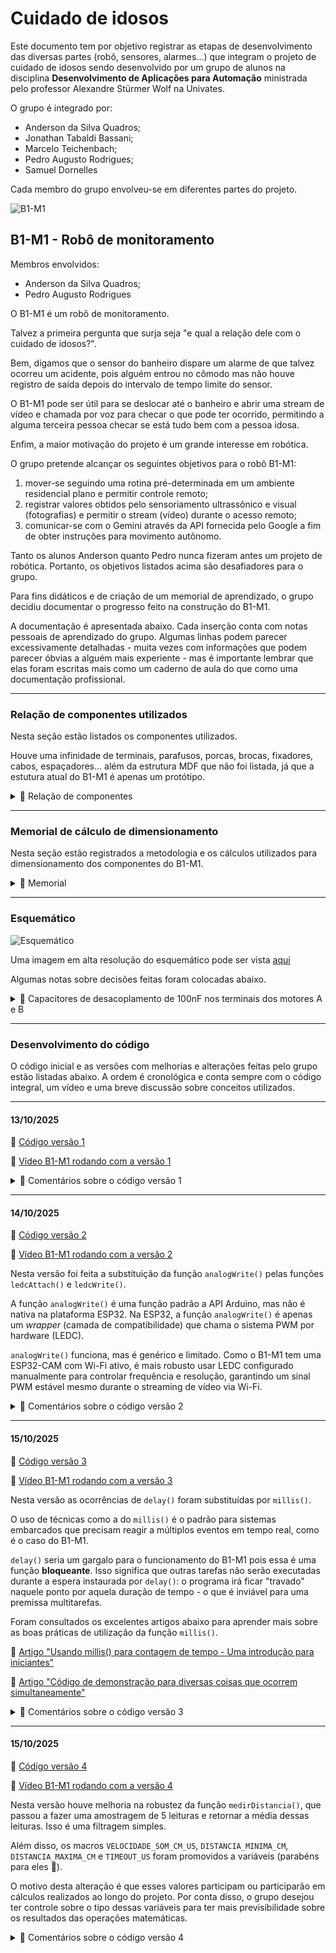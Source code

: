 # Cuidado de idosos

Este documento tem por objetivo registrar as etapas de desenvolvimento das diversas partes (robô, sensores, alarmes...) que integram o projeto de cuidado de idosos sendo desenvolvido por um grupo de alunos na disciplina **Desenvolvimento de Aplicações para Automação** ministrada pelo professor Alexandre Stürmer Wolf na Univates.

O grupo é integrado por:
* Anderson da Silva Quadros;
* Jonathan Tabaldi Bassani;
* Marcelo Teichenbach;
* Pedro Augusto Rodrigues;
* Samuel Dornelles

Cada membro do grupo envolveu-se em diferentes partes do projeto.

![B1-M1](https://media1.giphy.com/media/v1.Y2lkPTZjMDliOTUyYWtraTV2dTdxNW42OGphMnJvZnplNmpqM2wzbmhwb2UxcnhpdDFkbCZlcD12MV9naWZzX3NlYXJjaCZjdD1n/3o7abB06u9bNzA8lu8/giphy.gif)

## B1-M1 - Robô de monitoramento
Membros envolvidos:
* Anderson da Silva Quadros;
* Pedro Augusto Rodrigues

O B1-M1 é um robô de monitoramento.

Talvez a primeira pergunta que surja seja "e qual a relação dele com o cuidado de idosos?".

Bem, digamos que o sensor do banheiro dispare um alarme de que talvez ocorreu um acidente, pois alguém entrou no cômodo mas não houve registro de saída depois do intervalo de tempo limite do sensor.

O B1-M1 pode ser útil para se deslocar até o banheiro e abrir uma stream de vídeo e chamada por voz para checar o que pode ter ocorrido, permitindo a alguma terceira pessoa checar se está tudo bem com a pessoa idosa.

Enfim, a maior motivação do projeto é um grande interesse em robótica.

O grupo pretende alcançar os seguintes objetivos para o robô B1-M1:
1. mover-se seguindo uma rotina pré-determinada em um ambiente residencial plano e permitir controle remoto;
2. registrar valores obtidos pelo sensoriamento ultrassônico e visual (fotografias) e permitir o stream (vídeo) durante o acesso remoto;
3. comunicar-se com o Gemini através da API fornecida pelo Google a fim de obter instruções para movimento autônomo.

Tanto os alunos Anderson quanto Pedro nunca fizeram antes um projeto de robótica. Portanto, os objetivos listados acima são desafiadores para o grupo.

Para fins didáticos e de criação de um memorial de aprendizado, o grupo decidiu documentar o progresso feito na construção do B1-M1.

A documentação é apresentada abaixo. Cada inserção conta com notas pessoais de aprendizado do grupo. Algumas linhas podem parecer excessivamente detalhadas - muita vezes com informações que podem parecer óbvias a alguém mais experiente - mas é importante lembrar que elas foram escritas mais como um caderno de aula do que como uma documentação profissional.

---

### Relação de componentes utilizados

Nesta seção estão listados os componentes utilizados.

Houve uma infinidade de terminais, parafusos, porcas, brocas, fixadores, cabos, espaçadores... além da estrutura MDF que não foi listada, já que a estutura atual do B1-M1 é apenas um protótipo.

<details>
  <summary>📝 Relação de componentes</summary>

  1x [Placa de desenvolvimento ESP32S-NodeMCU 38 pinos](https://www.usinainfo.com.br/esp32/esp32s-nodemcu-iot-com-wifi-e-bluetooth-38-pinos-com-usb-c-e-cp2102-8796.html)
  
  1x [Placa de desenvolvimento ESP32-CAM-CH340 com câmera OV2640](https://www.usinainfo.com.br/esp32/esp32-cam-ch340-ov2640-iot-com-programador-integrado-8758.html)
  
  3x [Bateria de lítio 18650 3.7V recarregável button-top](https://www.usinainfo.com.br/baterias/bateria-18650-litio-recarregavel-37v-3800mah-button-top-kit-com-2-unidades-8170.html)
  
  1x [Suporte para 3 baterias 18650](https://www.usinainfo.com.br/suporte-para-pilhas/suporte-para-3-baterias-18650-smt-9059.html)
  
  1x [Placa de proteção para bateria (BMS - Battery Management System) 18650-3S-20A](https://www.usinainfo.com.br/controladores-de-carga/placa-de-protecao-para-bateria-18650-3s-20a-12v-hx-3s-fl20-7070.html)
  
  1x [Regulador de tensão XL4015 DC/DC step down 8-36V → 1,25-32V 0,2-3A](https://www.usinainfo.com.br/regulador-de-tensao/regulador-de-tensao-e-corrente-ajustavel-xl4015-dc-step-down-saida-125-a-32vdc-02-a-3a-5880.html)
  
  1x [Regulador de tensão LM2596DC DC/DC step down 3,2-40V → 1,5-35V 1,2A](https://www.usinainfo.com.br/regulador-de-tensao/regulador-de-tensao-ajustavel-lm2596-dc-step-down-saida-15v-a-35vdc-12a-2552.html)
  
  1X [Sensor de distância ultrassônico HC-SR04](https://www.usinainfo.com.br/sensor-ultrassonico/sensor-ultrassonico-de-distancia-hc-sr04-2295.html)
  
  1x [Driver motor DC ponte H TB6612FNG](https://www.usinainfo.com.br/driver-para-motor/driver-tb6612fng-duplo-ponte-h-de-motor-dc-ou-passo-4697.html)
  
  2x [Motor DC 3~6V 200RPM com caixa de redução 48:1](https://www.usinainfo.com.br/motor-dc/motor-dc-3-6v-200rpm-com-caixa-de-reducao-e-eixo-duplo-481--3161.html)
  
  2x [Sensor de velocidade LM393](https://www.usinainfo.com.br/sensor-de-velocidade/sensor-de-velocidade-para-arduino-sensor-de-contagem-chave-optica-para-encoder-5mm-4486.html)
  
</details>

---

### Memorial de cálculo de dimensionamento

Nesta seção estão  registrados a metodologia e os cálculos utilizados para dimensionamento dos componentes do B1-M1.

<details>
  <summary>📝 Memorial</summary>
  
  Como a alimentação elétrica é a espinha dorsal de todo projeto de eletrônica embarcada, o primeiro passo dado pelo grupo foi estimar o consumo de corrente dos componentes utilizados para atingir os objetivos.
  
  #### Consumo de corrente
  
  | Componente                        | Quantidade  | Consumo total | 
  |-----------------------------------|:-----------:|:-------------:|
  | ESP32S-NodeMCU                    | 1           | ~250mA[^1]    |
  | ESP32-CAM                         | 1           | ~250mA[^2]    |
  | Sensor ultrassônico HC-SR04       | 1           | ~15mA         |
  | Driver motor TB6612FNG            | 1           | ~1,5mA        |
  | Motor DC 3-6V 200RPM              | 2           | ~400mA[^3]    |
  | Sensor de velocidade LM393        | 2           | ~20mA         |
  | **Total**                         | **8**       | **~936,5mA**  |
  
  Para fins de cálculo, arredondar-se-á o consumo total para 1A (1000mA).
  
  #### Autonomia
  
  ![18650](https://i.imgur.com/sR7YUmA.jpeg)
  
  As baterias de lítio 18650 têm gravado nos seus invólucros a capacidade de carga elétrica de **3800mAh**. Porém, [é interessante notar que o vendedor fez testes e alegou a capacidade de apenas 1500mAh](https://www.usinainfo.com.br/baterias/bateria-18650-litio-recarregavel-37v-3800mah-flat-top-8760.html). Portanto, para fins de cálculo neste trabalho, adotar-se-á o valor de **1500mAh**.
  
  Fazendo um cálculo simples de autonomia,
  
  $Autonomia = \frac{Capacidade \ de \ carga \ elétrica}{Consumo \ de \ corrente \ elétrica} = \frac{1500mAh}{1000mA} ≈ 1,5h$
  
  Logo, o grupo espera que o B1-M1 tenha uma autonomia de aproximadamente **1 hora e 30 minutos** funcionando com as premissas de consumo feitas na tabela **Consumo de corrente**.
  
  #### Seção dos cabos utilizados
  
  Como cabos de bitola 1mm² suportam correntes contínuas de até 10A, adotou-se o seu uso nas conexões do pack de baterias 18650 com a BMS e da BMS com os reguladores de tensão.
  
  Nas demais conexões utilizou-se cabos de 0,75mm², que suportam correntes contínuas de até 8A.
</details>

---

### Esquemático

![Esquemático](https://i.imgur.com/hKs6kS9.jpeg)

Uma imagem em alta resolução do esquemático pode ser vista [aqui](https://i.imgur.com/tPJJAKS.png)

Algumas notas sobre decisões feitas foram colocadas abaixo.

<details>
  <summary>💽 Capacitores de desacoplamento de 100nF nos terminais dos motores A e B</summary>

  ![Motores escovados](https://i.imgur.com/eeTXd8O.jpeg)
  
  Motores produzem ruído.
  
  No contexto do B1-M1, "ruído" é entendido como as ondas eletromagnéticas emitidas por um dispositivo durante seu funcionamento afetarem o funcionamento de outros dispositivos eletrônicos.
  
  Ruído é um problema difícil de resolver, pois fisicamente eles são uma forma de energia eletromagnética - que também é a descrição para sinais elétricos. Assim, como distinguir sinais de ruídos? A energia eletromagnética que é essencial para o funcionamento de um sistema pode ser a causa de ruído indesejado para outro.
  
  Nos motores DC utilizados neste projeto, uma das fontes de ruído possíveis é devido à comutação entre as escovas de carbono e o anel coletor laminado (o comutador) do induzido.
  
  [GIF mostrando os arcos voltaicos](https://i.imgur.com/fCO2iG0.gif)
  
  Quando as escovas e as lâminas do anel coletor comutam ocorrem arcos voltaicos (*comutar = ligar ou desligar, interromper e religar uma ligação elétrica*). Esses arcos ocorrem pois uma vez energizadas as bobinas do enrolamento do induzido se comportam como indutores.
  
  A equação da tensão para indutores é $v = L \frac{di}{dt}$
  
  Ou seja, a tensão é proporcional à taxa de variação da corrente.
  
  Quando a comutação ocorre, a taxa de variação da corrente é abrupta e intensa (indo de 100% para 0% em um intervalo de tempo muito pequeno). Essa grande taxa de variação provoca um pico de tensão nas bobinas e, por consequência, os arcos voltaicos entre as escovas e as lâminas do anel coletor. Os picos de tensão no funcionamento de um motor DC podem ser vistos na imagem abaixo.
  
  ![Ruído](https://i.imgur.com/xDD7Uay.jpeg)
  
  O objetivo dos capacitores próximos aos terminais do motor é de suprimir um pouco esses picos de tensão gerados pela comutação das escovas e das lâminas do coletor.

  É importante notar que foram utilizados capacitores cerâmicos pois o sentido da corrente pode inverter conforme o sentido de giro dos motores.
  
</details>

---

### Desenvolvimento do código

O código inicial e as versões com melhorias e alterações feitas pelo grupo estão listadas abaixo. A ordem é cronológica e conta sempre com o código integral, um vídeo e uma breve discussão sobre conceitos utilizados.

---

#### 13/10/2025

💾 [Código versão 1](https://gist.github.com/parodrigues-ipynb/be9dc512e9a064356e3e1a73c458425b)

🎥 [Vídeo B1-M1 rodando com a versão 1](https://imgur.com/a/WtTMg6K)

<details>
  <summary>📝 Comentários sobre o código versão 1</summary>
  
  ```ino
  // Linha 2
  #define PWMA 4
  ```
  `#define` é uma diretiva de pré-processador da linguagem C/C++ que cria uma constante simbólica. O compilador substitui todas as ocorrências do nome pelo valor definido antes de compilar. Por exemplo, `#define PWMA 4` substitui `PWMA` por `4` no momento anterior à compilação. O uso de `#define` é útil para mapear pinos e definir valores fixos/limites (distâncias, velocidades...) que permanecerão constantes ao longo do código, tornando as informações mais claras e fáceis de alterar.
  
  ```ino
  // Linha 10
  uint8_t pwmA = 94;
  ```
  A variável `pwmA` irá armazenar os valor de duty cycle para o sinal PWM enviado ao motor A.
  
  PWM significa *Pulse Width Modulation*, ou *Modulação de Largura de Pulso*. *Duty cycle*, ou *ciclo de trabalho*, representa a razão entre a **largura de pulso** ($t_{ON}$), que é o tempo em que o sinal permanece em nível HIGH, e o **período total do sinal** ($T$), conforme a expressão:
  
  ![Duty cycle](https://i.imgur.com/GDkGRCn.png)
  
  Por exemplo, se o período $T$ fosse 100ms, um *duty cycle* de 25% teria uma largura de pulso $t_{ON}$ de 25ms.
  
  ![Sinal PWM](https://i.imgur.com/OkiNbwV.jpeg)
  
  A imagem acima mostra diferentes sinais de tensão PWM. As linhas verticais laranjas são as marcações de tempo. Portanto, todos os sinais compartilham o mesmo período $T$.
  
  Na imagem os sinais de tensão PWM têm *duty cycles* distintos: 0%, 25%, 50%, 75% e 100%.
  
  Quando o *duty cycle* é 0%, a tensão de saída é 0V. Quando o *duty cycle* é de 100%, a tensão de saída é 5V.
  
  É interessante notar que com *duty cycle* de 50% resulta numa tensão de saída média de 2,5V. 25% resulta em uma tensão média de 1,25V. Essas tensões médias são indicadas pelas linhas laranjas grossas horizontais apontadas pelas setas verdes na caixa de texto *Average Output Voltage*, ou *Tensão Média de Saída*.
  
  É uma prática comum utilizar variáveis numéricas para representar o *duty cycle* em código. Por exemplo, seria teoricamente possível criar uma variável `int pwmA = 0` para representar um *duty cycle* de 0%. Caso fosse desejável alterar o duty cycle para 1%, poderia-se simplesmente alterar o valor da variável para `pwma = 1`, ou 2% → `pwma = 2`, e assim por diante.
  
  O tipo de variável `int` é usado para armazenar números inteiros (-2, -1, 0, 1, 2, 3...). Na ESP32, o `int` ocupa **4 bytes** (32 bits) - o que faz sentido, já que o microcontrolador é baseado em arquitetura 32 bits. Os valores possíveis para variáveis do tipo `int` vão de -2,147,483,648 até 2,147,483,647. É possível utlizar `unsigned int` para trabalhar-se com o intervalo de 0 até 4,294,967,295 (aproximadamente 4 bilhões).
  
  Portanto, no caso da linha 10, poderíamos teoricamente utilizar a variável `unsigned int pwmA` para mapear o *duty cycle*. Se desejássemos utilizar todo o potencial de armazenamento do tipo `unsigned int`, como queremos mapear valores de 0% até 100% num intervalo de 0 até 4,294,967,295, faríamos $\frac{100\\% - 0\\%}{4,294,967,295 - 0} ≈ 0,00000002328\\%$.
  
  Assim, teríamos a seguinte resolução:
  * `pwmA = 0             // → 0%`
  * `pwmA = 1             // → ≈ 0,00000002328%`
  * `pwmA = 2             // → ≈ 0,00000004657%`
  * ...
  * `pwmA = 4294967294    // → ≈ 99,9999999767%`
  * `pwmA = 4294967295    // → 100%`
  
  Agora imaginemos programadores tendo de cotidianamente utilizar essa resolução em seus códigos. Seria um pesadelo ter de lembrar o valor 4294967295, e muito difícil lembrar os valores que mapeam para aproximadamente 25%, 50%, 75%...
    
  Portanto, no caso de sinais PWM, é comum utilizar-se tipos de variáveis de apenas **1 byte** (8 bits), que na base binária ($2^n$) correspondem a 256 valores possíveis ($2^8 = 256$). Como $\frac{100\\%-0\\%}{255-0} ≈ 0,39\\%$, teríamos a seguinte resolução:
  * `pwmA = 0             // → 0%`
  * `pwmA = 1             // → ≈ 0,39%`
  * `pwmA = 2             // → ≈ 0,78%`
  * ...
  * `pwmA = 254           // → ≈ 99,61%`
  * `pwmA = 255           // → 100%`
  
  No caso da variável `pwmA = 94`, temos um *duty cycle* de aproximadamente 37%.
  
  Fica evidente que 1 byte já traz uma resolução adequada para se programar e ainda possibilita inferir algumas porcentagens intuitivamente:
  * como 100% → 255,
  * então 50% deve ser algo em torno de 127,
  * 25% deve ser algo em torno de 64...
  e assim por diante.
  
  `uint8_t` significa *unsigned integer of length 8 bits*, ou *número inteiro sem sinal de comprimento de 8 bits*. É muito comum encontrar softwares e hardwares que utilizam sinais PWM mapeados por variáveis de 8 bits. Entretanto, é sempre bom ficar atento às convenções adotadas em cada projeto pois pode haver casos em que uma maior resolução é necessária a fim de alcançar maior precisão.
  
  ```ino
  // Linha 16
  #define TIMEOUT_US 20000 // [µs]
  ```
  O sensor de distância ultrassônico HC_SR04 tem dois componentes principais: um emissor e um receptor de pulsos ultrassônicos.
  
  ![HC_SR04](https://i.imgur.com/9TA6kXy.jpeg)
  
  Chamamos de "som" a propagação de uma onda mecânica através de um meio - comumente nossa atmosfera, ou o nosso "ar".
  
  "Ultrassônico" signica um som fora do espectro de audição humana, que costuma ir de aproximadamente 20Hz até 20kHz. Como os pulsos que o HC_SR04 emite têm frequência de 40kHz, então eles são ultrassônicos.
  
  O funcionamento do sensor é simples: ele emite um pulso ultrassônico, inicia um cronômetro interno e aguarda o receptor identificar o eco do pulso original transmitido, momento no qual o cronômetro é encerrado.
  
  O som se propaga na atmosfera terrestre a 20°C com uma velocidade de aproximadamente 343m/s, ou 0,0343cm/µs.
  
  O [datasheet do HC_SR04](https://cdn.sparkfun.com/datasheets/Sensors/Proximity/HCSR04.pdf) especifica que o sensor é capaz de realizar medições de 2cm até 4m.
  
  A definição de velocidade $v$ é a razão da distância $d$ sobre o tempo $t$, ou
  
  ![Velocidade](https://i.imgur.com/3BgQRWY.png)
  
  Como o pulso ultrassônico deve ir, colidir com um obstáculo e voltar, o tempo medido pelo sensor corresponde à ida e volta do pulso ultrassônico. Portanto, para calcular a distância, devemos dividir o tempo por 2:
  
  ![Distância](https://i.imgur.com/dC75AcF.png)
  
  Substituindo os valores de limite de distância do HC_SR04 e multiplicando as distâncias por 2 para compensar o ajuste feito pelo sensor, temos:
  
  ![Tempos](https://i.imgur.com/0LC2vbj.png)
  
  O [datasheet do HC_SR04](https://cdn.sparkfun.com/datasheets/Sensors/Proximity/HCSR04.pdf) estabelece a seguinte prática para a emissão do pulso ultrassônico:
  * o pino TRIG deve ser mantido em LOW por 2µs a fim de garantir estabilidade, evitando que o pulso no pino TRIG que virá a seguir seja confundido com o sinal residual de alguma medição anterior. Estamos "resetando" o HC_SR04 com esse pulso LOW de 2µs;
  * o pino TRIG deve ser mantido em HIGH por 10µs para identificar o comando de emissão do pulso ultrassônico;
  * o pulso ultrassônico é emitido. São 8 pulsos numa frequência de 40kHz. Isso faz cada pulso ter 25µs de duração e a emissão total demorar 200µs;
  * após a emissão do pulso ultrassônico, o pino ECHO entra em nível HIGH e permanece assim até que o oitavo pulso seja processado pelo receptor na volta. Quando o oitavo pulso for detectado, o pino ECHO retorna ao nível LOW;
  * se o tempo TIMEOUT_US for excedido, o pino ECHO retorna a LOW. Portanto, `TIMEOUT_US` é o limite de tempo em microssegundos que o sensor ultrassônico deve aguardar sem que o receptor identifique o eco do pulso ultrassonoro original.
  
  Toda essa rotina consta nas linhas 36 até 44 do código.
  
  ```ino
  // Linhas 36 até 44
  digitalWrite(TRIG, LOW);
  delayMicroseconds(2);
  digitalWrite(TRIG, HIGH);
  delayMicroseconds(10);
  digitalWrite(TRIG, LOW);
  
  long duracao = pulseIn(ECHO, HIGH, TIMEOUT_US);
  float distancia = duracao * 0.0343 / 2; // [cm]
  ```
  
  O diagrama de tempo abaixo apresenta o funcionamento das partes do HC_SR04 visualmente. 
  
   ```
      ________________________________________________________________________________________________________
     |                                                                                                        |
     | Pino            ┌┐                                     TIMEOUT_US = 20000µs ┌┐                         |
     | TRIG            ||                                               ↓          ||                         |
     | HC_SR04      ---┘└-----------------------------------------(...)---(...)----┘└-------------------(...) |
     |                 ←→                                                                                     |
     |                 10µs                                                                                   |
     |________________________________________________________________________________________________________|
     |                          8 pulsos                                                                      |
     | Pulsos               ┌┐┌┐┌┐┌┐┌┐┌┐┌┐┌┐                  TIMEOUT_US = 20000µs     ┌┐┌┐┌┐┌┐┌┐┌┐┌┐┌┐       |
     | ultrassônicos        ||||||||||||||||                            ↓              ||||||||||||||||       |
     | emitido      --------┘└┘└┘└┘└┘└┘└┘└┘└----------------------(...)---(...)--------┘└┘└┘└┘└┘└┘└┘└┘└-(...) |
     | pelo HC_SR04         ←→                                                                                |
     |                 40kHz = 25µs                                                                           |
     |                      ←---------------→                                                                 |
     |                             200µs                                                                      |
     |________________________________________________________________________________________________________|
     |                                                                                                        |
     | Pino                                  ┌----------------┐TIMEOUT_US = 20000µs                           |
     | ECHO                                  |                |          ↓                                    |
     | HC_SR04      -------------------------┘                └----(...)---(...)------------------------(...) |
     |                                                                                                        |
     |________________________________________________________________________________________________________|
  
  ```
  
  Como `TIMEOUT_US = 20000`, então o sensor identifica distâncias menores que aproximadamente 3,5m com esse código utilizado:
  
  ![Distância](https://i.imgur.com/wkEWmOA.png)
  
</details>

---

#### 14/10/2025

💾 [Código versão 2](https://gist.github.com/parodrigues-ipynb/5a684ad0ee756691a03b47f6cd5c61a2)

🎥 [Vídeo B1-M1 rodando com a versão 2](https://imgur.com/a/dLxYKjw)

Nesta versão foi feita a substituição da função `analogWrite()` pelas funções `ledcAttach()` e `ledcWrite()`.

A função `analogWrite()` é uma função padrão a API Arduino, mas não é nativa na plataforma ESP32. Na ESP32, a função `analogWrite()` é apenas um *wrapper* (camada de compatibilidade) que chama o sistema PWM por hardware (LEDC).

`analogWrite()` funciona, mas é genérico e limitado. Como o B1-M1 tem uma ESP32-CAM com Wi-Fi ativo, é mais robusto usar LEDC configurado manualmente para controlar frequência e resolução, garantindo um sinal PWM estável mesmo durante o streaming de vídeo via Wi-Fi.

<details>
  <summary>📝 Comentários sobre o código versão 2</summary>

  LEDC (*LED Control*) é um periférico de hardware interno da ESP32 projetado parar gerar sinais PWM com alta precisão e baixo uso da CPU.

  Esse periférico permite até **16 canais PWM independentes** e **8 temporizadores** que definem a frequência (de 1Hz até 40MHz) e resolução (de 1 até 20 bits) compartilhadas entre canais.

  Uma das grandes vantagens é que esse periférico mantém o sinal PWM ativo sem intervenção do processador. Ou seja, mesmo que a CPU fique sobrecarregada com funções de Wi-Fi, o sinal PWM permanecerá estável.

  ```ino
  const unsigned long TIMEOUT_US = 20000 // [µs]
  ```

  `TIMEOUT_US` foi transformada em uma variável pois há a vontade de calcular o seu valor com base em outros parâmetros e `#define` não faz cálculos com `floats` corretamente. O resultado da divisão de macros é `int` - o que pode comprometer o funcionamento do código de forma inesperada.

  ```ino
  // Configuração PWM para uso do LEDC
  #define LEDC_FREQUENCIA_BASE_PWM 5000 // [Hz] Frequência do PWM
  #define LEDC_RESOLUCAO_BIT_PWM 8     // [bits] Resolução (caso o valor seja 8, então a resolução é de 0-255 pois 2^8 = 256)
  ```
  Foi acrescentado o bloco de código acima nas definições para configurar o LEDC.
  
  `LEDC_FREQUENCIA_BASE_PWM` define a frequência que será utilizada nos canais dos sinais PWM. O valor de 5kHz é comumente utilizado para motores DC. Frequências muito baixas, como 50Hz, fazem o motor gerar um zumbido audível. Frequências muito altas, como 50kHz, aumentam a perda de potência no driver motor TB6612FNG.
  
  ```ino
  void setup() {
    pinMode(AIN1, OUTPUT);
    pinMode(AIN2, OUTPUT);
    pinMode(BIN1, OUTPUT);
    pinMode(BIN2, OUTPUT);
    ledcAttach(PWMA, LEDC_FREQUENCIA_BASE_PWM, LEDC_RESOLUCAO_BIT_PWM);
    ledcWrite(PWMA, 0);
    ledcAttach(PWMB, LEDC_FREQUENCIA_BASE_PWM, LEDC_RESOLUCAO_BIT_PWM);
    ledcWrite(PWMB, 0);
    pinMode(STBY, OUTPUT);
  
    digitalWrite(STBY, HIGH); // Ativa o driver motor
  
    pinMode(TRIG, OUTPUT);
    pinMode(ECHO, INPUT);
  }
  ```

  As linhas `pinMode(PWMA, OUTPUT)` e `pinMode(PWMB, OUTPUT)` foram removidas do `void setup()`. Foram inseridas nos seus lugares as funções `ledcAttach()` para configurar os pinos PWM de cada motor e `ledcWrite()` para iniciar esses sinais PWM com *duty cycle* de 0%.

  ```ino
  void moverFrente() {
    digitalWrite(AIN1, HIGH);
    digitalWrite(AIN2, LOW);
    digitalWrite(BIN1, HIGH);
    digitalWrite(BIN2, LOW);
    ledcWrite(PWMA, pwmA);
    ledcWrite(PWMB, pwmB);
  }
  
  void parar() {
    digitalWrite(AIN1, LOW);
    digitalWrite(AIN2, LOW);
    digitalWrite(BIN1, LOW);
    digitalWrite(BIN2, LOW);
    ledcWrite(PWMA, 0);
    ledcWrite(PWMB, 0); 
  }
  ```

  Tanto nas funções `void moverFrente()` quanto `void parar()`, as linhas utilizando `analogWrite()` foram substituídas por `ledcWrite()`.

</details>

---

#### 15/10/2025

💾 [Código versão 3](https://gist.github.com/parodrigues-ipynb/389f387e5dbd8301c90e3fee4f395897)

🎥 [Vídeo B1-M1 rodando com a versão 3](https://imgur.com/a/VA4kzjJ)

Nesta versão as ocorrências de `delay()` foram substituídas por `millis()`.

O uso de técnicas como a do `millis()` é o padrão para sistemas embarcados que precisam reagir a múltiplos eventos em tempo real, como é o caso do B1-M1.

`delay()` seria um gargalo para o funcionamento do B1-M1 pois essa é uma função **bloqueante**. Isso significa que outras tarefas não serão executadas durante a espera instaurada por `delay()`: o programa irá ficar "travado" naquele ponto por aquela duração de tempo - o que é inviável para uma premissa multitarefas.

Foram consultados os excelentes artigos abaixo para aprender mais sobre as boas práticas de utilização da função `millis()`.

📔 [Artigo "Usando millis() para contagem de tempo - Uma introdução para iniciantes"](https://forum.arduino.cc/t/using-millis-for-timing-a-beginners-guide/483573)

📔 [Artigo "Código de demonstração para diversas coisas que ocorrem simultaneamente"](https://forum.arduino.cc/t/demonstration-code-for-several-things-at-the-same-time/217158/2)

<details>
  <summary>📝 Comentários sobre o código versão 3</summary>

  ```ino
  unsigned long intervaloLeituras = 200; // [ms]
  unsigned long ultimoMillis = 0;        // [ms]
  ```

  Foram criadas duas variáveis do tipo `unsigned long` para trabalhar em conjunto com a lógica de controle temporal através do `millis()`.

  O uso de `unsigned long` é importante pois esse é o tipo de variável usado internamente por `millis()`.

  ```ino
  void loop() {
    unsigned long agora = millis(); // [ms]
  
    if (agora - ultimoMillis >= intervaloLeituras) {
      ultimoMillis = agora;
  
        float distancia = medirDistancia(); // [cm]
  
      if (distancia > DISTANCIA_MINIMA_CM) {
        moverFrente();
      } else {
        parar();
      }
    }
  }
  ```

  Essa modificação remove o `delay(200)` da função `void loop()` e coloca a lógica de `millis()` no seu lugar.

  O já mencionado [artigo "Usando millis() para contagem de tempo - Uma introdução para iniciantes"](https://forum.arduino.cc/t/using-millis-for-timing-a-beginners-guide/483573) tem uma explicação muito boa sobre essa lógica.
  
</details>

---

#### 15/10/2025

💾 [Código versão 4](https://gist.github.com/parodrigues-ipynb/aec2492d27c355218dc54208086fcc25)

🎥 [Vídeo B1-M1 rodando com a versão 4](https://imgur.com/a/nlTqG0y)

Nesta versão houve melhoria na robustez da função `medirDistancia()`, que passou a fazer uma amostragem de 5 leituras e retornar a média dessas leituras. Isso é uma filtragem simples.

Além disso, os macros `VELOCIDADE_SOM_CM_US`, `DISTANCIA_MINIMA_CM`, `DISTANCIA_MAXIMA_CM` e `TIMEOUT_US` foram promovidos a variáveis (parabéns para eles 🎉).

O motivo desta alteração é que esses valores participam ou participarão em cálculos realizados ao longo do projeto. Por conta disso, o grupo desejou ter controle sobre o tipo dessas variáveis para ter mais previsibilidade sobre os resultados das operações matemáticas.

<details>
  <summary>📝 Comentários sobre o código versão 4</summary>

  ```ino
  // HC-SR04 - Sensor de distância
  #define TRIG 27
  #define ECHO 14
  constexpr float VELOCIDADE_SOM_CM_US = 0.0343;   // [cm/µs] Velocidade do som a 20°C
  constexpr float DISTANCIA_MINIMA_CM = 30;        // [cm]
  constexpr float DISTANCIA_MAXIMA_CM = 100;       // [cm]
  constexpr unsigned long TIMEOUT_US = 20000;      // [µs]
  constexpr uint8_t NUMERO_AMOSTRAS = 5;           // [amostras] Quantidade de leituras que o HC-SR04 coleta para fazer a média em uma filtragem simples
  constexpr uint8_t INTERVALO_ENTRE_AMOSTRAS = 10; // [ms] Tempo de espera entre cada leitura para que o som possa se dissipar e não gere ruído
  ```
  As variáveis `NUMERO_AMOSTRAS` e `INTERVALO_ENTRE_AMOSTRAS` foram criadas como parâmetros para a função `medirDistancia()`.
  
  O valor de 5 amostras foi escolhido por ser um equilíbrio bom entre estabilidade e tempo de resposta.

  O valor de 10ms para tempo de espera foi escolhido para permitir a dissipação das ondas sonoras no ambiente antes de emitir um novo pulso ultrassônico.

  ```ino
  float medirDistancia() {
    float somaDistancias = 0;
  
    for(int i = 0; i < NUMERO_AMOSTRAS; i++) {
      // Dispara pulso ultrassônico
      digitalWrite(TRIG, LOW);
      delayMicroseconds(2);
      digitalWrite(TRIG, HIGH);
      delayMicroseconds(10);
      digitalWrite(TRIG, LOW);
  
      // Calcula a distância de cada amostra e soma
      long duracao = pulseIn(ECHO, HIGH, TIMEOUT_US);
      float distancia = duracao * VELOCIDADE_SOM_CM_US / 2; // [cm]
      somaDistancias += distancia;
  
      // Espera utilizando millis() para que o som possa se dissipar e não afete leituras futuras
      unsigned long inicioEspera = millis();
      while (millis() - inicioEspera < INTERVALO_ENTRE_AMOSTRAS) {
        yield();
      }
    }
  
    float media = somaDistancias / NUMERO_AMOSTRAS;
    return media;
  }
  ```
  Foi criada a variável `somaDistancias` e toda a lógica anterior da função `medirDistancia()` foi colocada dentro do laço de repetição `for(int i = 0; i < NUMERO_AMOSTRAS; i++)`.

  O uso do laço `for()` ainda não é a solução ideal para um robô multitarefas como o B1-M1 em função de propriedades semi-bloqueantes do `for()`, mas o grupo quis apenas validar a filtragem simples nessa versão.

  O laço `while (millis() - inicioEspera < INTERVALO_ENTRE_AMOSTRAS)` foi inserido para evitar ruído nas leituras.


[^1]: O [datasheet da Espressif](https://www.espressif.com/sites/default/files/documentation/esp32_datasheet_en.pdf) apresenta diferentes consumos para situações de transmissão ou recepção de Wi-Fi/Bluetooth, light-sleep, deep-sleep... Esses valores podem ser consultados nas tabelas *Table 4-2. Power Consumption by Power Modes* na **página 30** e *Table 5-4. Current Consumption Depending on RF Modes* na **página 53**. Em função dos diversos possíveis valores de corrente para cada modo de funcionamento, adotou-se o pior caso (maior consumo de ~250mA com transmissão Wi-Fi 802.11b ativa).

[^2]: O [datasheet consultado](https://www.handsontec.com/dataspecs/module/ESP32-CAM.pdf) apresenta valores em torno de 200mA para câmera ligada/flash desligado e 300mA para câmera ligada/flash ligado. Os valores podem aumentar em caso de streaming por Wi-Fi. Adotou-se o valor médio.

[^3]: [O valor de corrente de 200mA por cada motor é para situações sem carga](https://www.usinainfo.com.br/motor-dc/motor-dc-3-6v-200rpm-com-caixa-de-reducao-e-eixo-duplo-481--3161.html), nas quais os motores estão girando sem resistências mecânicas. Se houver atrito, inclinação, a própria massa do robô..., o valor de corrente pode subir consideravelmente, chegando a valores de até 1,5A por motor. Como não pode-se encontrar um datasheet para o motor específico utilizado, confiou-se nos valores apresentados pelo vendedor.
